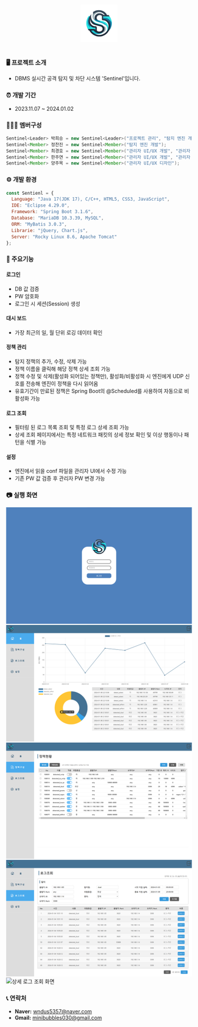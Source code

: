 <div align=center>
<img src="https://github.com/JUYEON919/Sentinel_Project/raw/master/pro.zip_expanded/Project_Sentinel/src/main/resources/static/img/logo.png" alt="팀 로고" width="100"/>
</div>
<br>

### 🖥️ 프로젝트 소개
  - DBMS 실시간 공격 탐지 및 차단 시스템 'Sentinel'입니다.

### ⏰ 개발 기간
  - 2023.11.07 ~ 2024.01.02

### 🧑‍🤝‍🧑 멤버구성
```java
Sentinel<Leader> 박희승 = new Sentinel<Leader>("프로젝트 관리", "탐지 엔진 개발");
Sentinel<Member> 정찬진 = new Sentinel<Member>("탐지 엔진 개발");
Sentinel<Member> 최경호 = new Sentinel<Member>("관리자 UI/UX 개발", "관리자 UI/UX 디자인");
Sentinel<Member> 한주연 = new Sentinel<Member>("관리자 UI/UX 개발", "관리자 UI/UX 디자인");
Sentinel<Member> 양주목 = new Sentinel<Member>("관리자 UI/UX 디자인");
```

### ⚙️ 개발 환경
```javascript
const Sentienl = {
  Language: "Java 17(JDK 17), C/C++, HTML5, CSS3, JavaScript",
  IDE: "Eclipse 4.29.0",
  Framework: "Spring Boot 3.1.6",
  Database: "MariaDB 10.3.39, MySQL",
  ORM: "MyBatis 3.0.3",
  Librarie: "jQuery, Chart.js",
  Server: "Rocky Linux 8.6, Apache Tomcat"
};
```

### 📌 주요기능
#### 로그인
  - DB 값 검증
  - PW 암호화
  - 로그인 시 세션(Session) 생성
#### 대시 보드
  - 가장 최근의 일, 월 단위 로깅 데이터 확인
#### 정책 관리
  - 탐지 정책의 추가, 수정, 삭제 가능
  - 정책 이름을 클릭해 해당 정책 상세 조회 가능
  - 정책 수정 및 삭제(활성화 되어있는 정책만), 활성화/비활성화 시 엔진에게 UDP 신호를 전송해 엔진이 정책을 다시 읽어옴
  - 유효기간이 만료된 정책은 Spring Boot의 @Scheduled를 사용하여 자동으로 비활성화 가능
#### 로그 조회
  - 필터링 된 로그 목록 조회 및 특정 로그 상세 조회 가능
  - 상세 조회 페이지에서는 특정 네트워크 패킷의 상세 정보 확인 및 이상 행동이나 패턴을 식별 가능
#### 설정
  - 엔진에서 읽을 conf 파일을 관리자 UI에서 수정 가능
  - 기존 PW 값 검증 후 관리자 PW 변경 가능

### 📷 실행 화면
<img src="https://github.com/JUYEON919/Sentinel_Project/blob/master/pro.zip_expanded/Project_Sentinel/src/main/resources/static/img/화면_로그인.png" alt="로그인 화면"/><br>
<img src="https://github.com/JUYEON919/Sentinel_Project/blob/master/pro.zip_expanded/Project_Sentinel/src/main/resources/static/img/화면_홈.png"/><br>
<img src="https://github.com/JUYEON919/Sentinel_Project/blob/master/pro.zip_expanded/Project_Sentinel/src/main/resources/static/img/화면_정책리스트.png" alt="정책 관리 화면"/><br>
<img src="https://github.com/JUYEON919/Sentinel_Project/blob/master/pro.zip_expanded/Project_Sentinel/src/main/resources/static/img/화면_로그리스트.png" alt="로그 조회 화면"/><br>
<img src="https://github.com/JUYEON919/Sentinel_Projectl/blob/master/pro.zip_expanded/Project_Sentinel/src/main/resources/static/img/화면_상세로그.png" alt="상세 로그 조회 화면"/>

### 📞 연락처
  - **Naver:** wndus5357@naver.com
  - **Gmail:** minibubbles030@gmail.com
